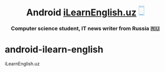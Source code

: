 <h1 align="center">Android <a href="https://iLearnEnglish.uz /" target="_blank">iLearnEnglish.uz</a> 
<img src="https://github.com/itech-programmer/android-ilearn-english/blob/master/screenshots/phone%20banner%20(1).png" height="32"/></h1>
<h3 align="center">Computer science student, IT news writer from Russia 🇷🇺</h3>

# android-ilearn-english
iLearnEnglish.uz
